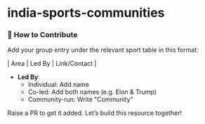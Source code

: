# india-sports-communities
### 🙌 **How to Contribute**

Add your group entry under the relevant sport table in this format:

| Area | Led By | Link/Contact |

- **Led By**:
  - Individual: Add name  
  - Co-led: Add both names (e.g. Elon & Trump)  
  - Community-run: Write "Community"

Raise a PR to get it added. Let’s build this resource together!